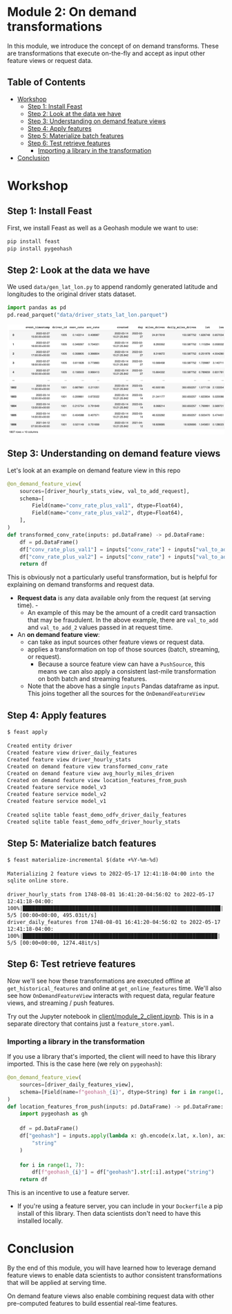 <h1>Module 2: On demand transformations</h1>

In this module, we introduce the concept of on demand transforms. These are transformations that execute on-the-fly and accept as input other feature views or request data.

<h2>Table of Contents</h2>

- [Workshop](#workshop)
  - [Step 1: Install Feast](#step-1-install-feast)
  - [Step 2: Look at the data we have](#step-2-look-at-the-data-we-have)
  - [Step 3: Understanding on demand feature views](#step-3-understanding-on-demand-feature-views)
  - [Step 4: Apply features](#step-4-apply-features)
  - [Step 5: Materialize batch features](#step-5-materialize-batch-features)
  - [Step 6: Test retrieve features](#step-6-test-retrieve-features)
    - [Importing a library in the transformation](#importing-a-library-in-the-transformation)
- [Conclusion](#conclusion)
  
# Workshop
## Step 1: Install Feast

First, we install Feast as well as a Geohash module we want to use:
```bash
pip install feast
pip install pygeohash
```

## Step 2: Look at the data we have
We used `data/gen_lat_lon.py` to append randomly generated latitude and longitudes to the original driver stats dataset.

```python
import pandas as pd
pd.read_parquet("data/driver_stats_lat_lon.parquet")
```

![](data.png)

## Step 3: Understanding on demand feature views
Let's look at an example on demand feature view in this repo

```python
@on_demand_feature_view(
    sources=[driver_hourly_stats_view, val_to_add_request],
    schema=[
        Field(name="conv_rate_plus_val1", dtype=Float64),
        Field(name="conv_rate_plus_val2", dtype=Float64),
    ],
)
def transformed_conv_rate(inputs: pd.DataFrame) -> pd.DataFrame:
    df = pd.DataFrame()
    df["conv_rate_plus_val1"] = inputs["conv_rate"] + inputs["val_to_add"]
    df["conv_rate_plus_val2"] = inputs["conv_rate"] + inputs["val_to_add_2"]
    return df
```

This is obviously not a particularly useful transformation, but is helpful for explaining on demand transforms and request data.
- **Request data** is any data available only from the request (at serving time). -
  - An example of this may be the amount of a credit card transaction that may be fraudulent. In the above example, there are `val_to_add` and `val_to_add_2` values passed in at request time.
- An **on demand feature view**:
  - can take as input sources other feature views or request data. 
  - applies a transformation on top of those sources (batch, streaming, or request).
    - Because a source feature view can have a `PushSource`, this means we can also apply a consistent last-mile transformation on both batch and streaming features.
  - Note that the above has a single `inputs` Pandas dataframe as input. This joins together all the sources for the `OnDemandFeatureView`

## Step 4: Apply features
```console
$ feast apply

Created entity driver
Created feature view driver_daily_features
Created feature view driver_hourly_stats
Created on demand feature view transformed_conv_rate
Created on demand feature view avg_hourly_miles_driven
Created on demand feature view location_features_from_push
Created feature service model_v3
Created feature service model_v2
Created feature service model_v1

Created sqlite table feast_demo_odfv_driver_daily_features
Created sqlite table feast_demo_odfv_driver_hourly_stats
```

## Step 5: Materialize batch features
```console
$ feast materialize-incremental $(date +%Y-%m-%d)

Materializing 2 feature views to 2022-05-17 12:41:18-04:00 into the sqlite online store.

driver_hourly_stats from 1748-08-01 16:41:20-04:56:02 to 2022-05-17 12:41:18-04:00:
100%|████████████████████████████████████████████████████████████████| 5/5 [00:00<00:00, 495.03it/s]
driver_daily_features from 1748-08-01 16:41:20-04:56:02 to 2022-05-17 12:41:18-04:00:
100%|███████████████████████████████████████████████████████████████| 5/5 [00:00<00:00, 1274.48it/s]
```

## Step 6: Test retrieve features 
Now we'll see how these transformations are executed offline at `get_historical_features` and online at `get_online_features` time. We'll also see how `OnDemandFeatureView` interacts with request data, regular feature views, and streaming / push features.

Try out the Jupyter notebook in [client/module_2_client.ipynb](client/module_2_client.ipynb). This is in a separate directory that contains just a `feature_store.yaml`.

### Importing a library in the transformation
If you use a library that's imported, the client will need to have this library imported. This is the case here (we rely on `pygeohash`):

```python
@on_demand_feature_view(
    sources=[driver_daily_features_view],
    schema=[Field(name=f"geohash_{i}", dtype=String) for i in range(1, 7)],
)
def location_features_from_push(inputs: pd.DataFrame) -> pd.DataFrame:
    import pygeohash as gh

    df = pd.DataFrame()
    df["geohash"] = inputs.apply(lambda x: gh.encode(x.lat, x.lon), axis=1).astype(
        "string"
    )

    for i in range(1, 7):
        df[f"geohash_{i}"] = df["geohash"].str[:i].astype("string")
    return df
```

This is an incentive to use a feature server.
- If you're using a feature server, you can include in your `Dockerfile` a pip install of this library. Then data scientists don't need to have this installed locally.

# Conclusion
By the end of this module, you will have learned how to leverage demand feature views to enable data scientists to author consistent transformations that will be applied at serving time. 

On demand feature views also enable combining request data with other pre-computed features to build essential real-time features.